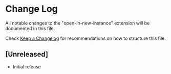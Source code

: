 # Change Log

All notable changes to the "open-in-new-instance" extension will be documented in this file.

Check [Keep a Changelog](http://keepachangelog.com/) for recommendations on how to structure this file.

## [Unreleased]

- Initial release